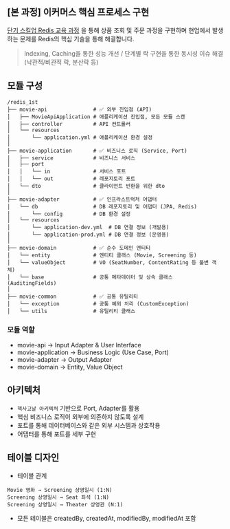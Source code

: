 ## [본 과정] 이커머스 핵심 프로세스 구현
[단기 스킬업 Redis 교육 과정](https://hh-skillup.oopy.io/) 을 통해 상품 조회 및 주문 과정을 구현하며 현업에서 발생하는 문제를 Redis의 핵심 기술을 통해 해결합니다.
> Indexing, Caching을 통한 성능 개선 / 단계별 락 구현을 통한 동시성 이슈 해결 (낙관적/비관적 락, 분산락 등)

## 모듈 구성
```
/redis_1st
├── movie-api               # ✅ 외부 진입점 (API)
│   ├── MovieApiApplication # 애플리케이션 진입점, 모든 모듈 스캔
│   ├── controller          # API 컨트롤러
│   └── resources
│       └── application.yml # 애플리케이션 환경 설정
│
├── movie-application       # ✅ 비즈니스 로직 (Service, Port)
│   ├── service             # 비즈니스 서비스
│   ├── port                
│   │   └── in              # 서비스 포트
│   │   └── out             # 레포지토리 포트
│   └── dto                 # 클라이언트 반환을 위한 dto
│
├── movie-adapter           # ✅ 인프라스트럭처 어댑터
│   └── db                  # DB 레포지토리 및 어댑터 (JPA, Redis)
│       └── config          # DB 환경 설정
│   └── resources
│       └── application-dev.yml  # DB 연결 정보 (개발용)
│       └── application-prod.yml # DB 연결 정보 (운영용)
│
├── movie-domain            # ✅ 순수 도메인 엔티티
│   └── entity              # 엔티티 클래스 (Movie, Screening 등)
│   └── valueObject         # VO (SeatNumber, ContentRating 등 불변 객체)
│   └── base                # 공통 메타데이터 및 상속 클래스 (AuditingFields)
│
├── movie-common            # ✅ 공통 유틸리티
│   └── exception           # 공통 예외 처리 (CustomException)
│   └── utils               # 유틸리티 클래스
```
### 모듈 역할
- movie-api → Input Adapter & User Interface
- movie-application → Business Logic (Use Case, Port)
- movie-adapter → Output Adapter
- movie-domain → Entity, Value Object

## 아키텍처
- `헥사고날 아키텍처` 기반으로 Port, Adapter를 활용
- 핵심 비즈니스 로직이 외부에 의존하지 않도록 설계
- 포트를 통해 데이터베이스와 같은 외부 시스템과 상호작용
- 어댑터를 통해 포트를 세부 구현

## 테이블 디자인
- 테이블 관계
```aiignore
Movie 영화 → Screening 상영일시 (1:N)
Screening 상영일시 → Seat 좌석 (1:N)
Screening 상영일시 → Theater 상영관 (N:1)
```
- 모든 테이블은 createdBy, createdAt, modifiedBy, modifiedAt 포함